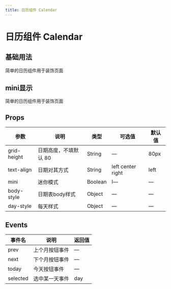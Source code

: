```yaml
---
title: 日历组件 Calendar
---
```


<b-back-top></b-back-top>

# 日历组件 Calendar

## 基础用法

简单的日历组件用于装饰页面

<preview path="./demo/Calendar/Basic.vue"></preview>

## mini显示

简单的日历组件用于装饰页面

<preview path="./demo/Calendar/Mini.vue"></preview>

## Props

| 参数        | 说明                  | 类型    | 可选值            | 默认值 |
| ----------- | --------------------- | ------- | ----------------- | ------ |
| grid-height | 日期高度，不填默认 80 | String  | —                 | 80px   |
| text-align  | 日期对其方式          | String  | left center right | left   |
| mini        | 迷你模式              | Boolean | l—                | —      |
| body-style  | 日期表body样式        | Object  | —                 | —      |
| day-style   | 每天样式              | Object  | —                 | —      |

## Events

| 事件名   | 说明           | 返回值 |
| -------- | -------------- | ------ |
| prev     | 上个月按钮事件 | —      |
| next     | 下个月按钮事件 | —      |
| today    | 今天按钮事件   | —      |
| selected | 选中某一天事件 | day    |
